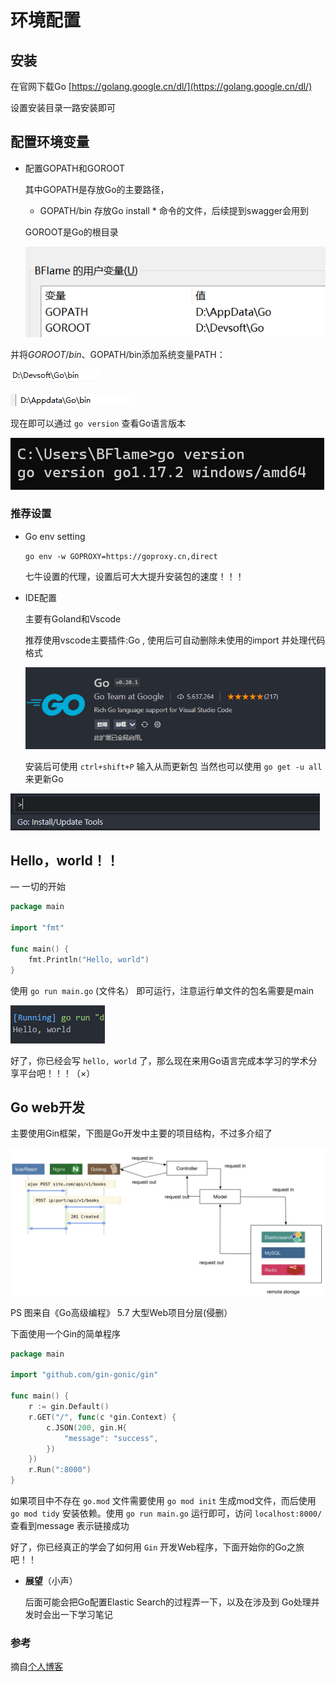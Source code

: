 # 环境配置

## 安装

在官网下载Go [https://golang.google.cn/dl/](https://golang.google.cn/dl/)

设置安装目录一路安装即可

## 配置环境变量

*   配置GOPATH和GOROOT

    其中GOPATH是存放Go的主要路径，

    * GOPATH/bin 存放Go install \* 命令的文件，后续提到swagger会用到

    GOROOT是Go的根目录

    ![Untitled](../img/huan-jing-pei-zhi/Untitled-16444104347731.png)

并将$GOROOT/bin、$GOPATH/bin添加系统变量PATH：

![Untitled](<../img/huan-jing-pei-zhi/Untitled 1-16444104347742.png>)

![Untitled](<../img/huan-jing-pei-zhi/Untitled 2-16444104347743.png>)

现在即可以通过 `go version` 查看Go语言版本

![Untitled](<../img/huan-jing-pei-zhi/Untitled 3-16444104347744.png>)

### **推荐设置**

*   Go env setting

    `go env -w GOPROXY=https://goproxy.cn,direct`

    七牛设置的代理，设置后可大大提升安装包的速度！！！
*   IDE配置

    主要有Goland和Vscode

    推荐使用vscode主要插件:Go , 使用后可自动删除未使用的import 并处理代码格式

    ![Untitled](<../img/huan-jing-pei-zhi/Untitled 4-16444104347745.png>)

    安装后可使用 `ctrl+shift+P` 输入从而更新包 当然也可以使用 `go get -u all` 来更新Go

![Untitled](<../img/huan-jing-pei-zhi/Untitled 5-16444104347746.png>)

## Hello，world！！

— 一切的开始

```go
package main

import "fmt"

func main() {
	fmt.Println("Hello, world")
}
```

使用 `go run main.go` (文件名） 即可运行，注意运行单文件的包名需要是main

![Untitled](<../img/huan-jing-pei-zhi/Untitled 6-16444104347747.png>)

好了，你已经会写 `hello, world` 了，那么现在来用Go语言完成本学习的学术分享平台吧！！！（×）

## Go web开发

主要使用Gin框架，下图是Go开发中主要的项目结构，不过多介绍了

![Untitled](<../img/huan-jing-pei-zhi/Untitled 7-16444104347748.png>)

PS 图来自《Go高级编程》 5.7 大型Web项目分层(侵删）

下面使用一个Gin的简单程序

```go
package main

import "github.com/gin-gonic/gin"

func main() {
	r := gin.Default()
	r.GET("/", func(c *gin.Context) {
		c.JSON(200, gin.H{
			"message": "success",
		})
	})
	r.Run(":8000")
}
```

如果项目中不存在 `go.mod` 文件需要使用 `go mod init` 生成mod文件，而后使用 `go mod tidy` 安装依赖。使用 `go run main.go` 运行即可，访问 `localhost:8000/` 查看到message 表示链接成功

好了，你已经真正的学会了如何用 `Gin` 开发Web程序，下面开始你的Go之旅吧！！

*   **展望**（小声）

    后面可能会把Go配置Elastic Search的过程弄一下，以及在涉及到 Go处理并发时会出一下学习笔记



### 参考

摘自[个人博客](https://blog.bflame.studio/2021/10/12/Introduction/Go-basic-intruduction/)
